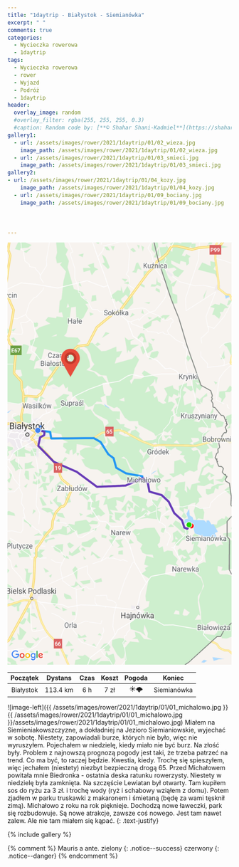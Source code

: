 ```yaml
---
title: "1daytrip - Białystok - Siemianówka"
excerpt: " "
comments: true
categories:
  - Wycieczka rowerowa
  - 1daytrip
tags:
  - Wycieczka rowerowa
  - rower
  - Wyjazd
  - Podróż
  - 1daytrip
header:
  overlay_image: random
  #overlay_filter: rgba(255, 255, 255, 0.3)
  #caption: Random code by: [**© Shahar Shani-Kadmiel**](https://shaharkadmiel.github.io)"
gallery1:
  - url: /assets/images/rower/2021/1daytrip/01/02_wieza.jpg
    image_path: /assets/images/rower/2021/1daytrip/01/02_wieza.jpg
  - url: /assets/images/rower/2021/1daytrip/01/03_smieci.jpg
    image_path: /assets/images/rower/2021/1daytrip/01/03_smieci.jpg
gallery2:
- url: /assets/images/rower/2021/1daytrip/01/04_kozy.jpg
    image_path: /assets/images/rower/2021/1daytrip/01/04_kozy.jpg
  - url: /assets/images/rower/2021/1daytrip/01/09_bociany.jpg
    image_path: /assets/images/rower/2021/1daytrip/01/09_bociany.jpg
  
  

---
```

![mapka](/assets/images/rower/2021/1daytrip/01/mapka.png)


|Początek|Dystans|Czas|Koszt|Pogoda|Koniec|
|:---:|:---:|:---:|:---:|:---:|:---:|
|Białystok|113.4 km|6 h|7 zł|☀️🌩️|Siemianówka| 

![image-left]({{ /assets/images/rower/2021/1daytrip/01/01_michalowo.jpg }}{{ /assets/images/rower/2021/1daytrip/01/01_michalowo.jpg }}/assets/images/rower/2021/1daytrip/01/01_michalowo.jpg)
Miałem na Siemieniakowszczyzne, a dokładniej na Jezioro Siemianiowskie, wyjechać w sobotę. Niestety, zapowiadali burze, których nie było, więc nie wyruszyłem. Pojechałem w niedzielę, kiedy miało nie być burz. Na złość były. Problem z najnowszą prognozą pogody jest taki, że trzeba patrzeć na trend. Co ma być, to raczej będzie. Kwestia, kiedy. Trochę się spieszyłem, więc jechałem (niestety) niezbyt bezpieczną drogą 65. Przed Michałowem powitała mnie Biedronka - ostatnia deska ratunku rowerzysty. Niestety w niedzielę była zamknięta. Na szczęście Lewiatan był otwarty. Tam kupiłem sos do ryżu za 3 zł. i trochę wody (ryż i schabowy wziąłem z domu). Potem zjadłem w parku truskawki z makaronem i śmietaną (będę za wami tęsknił zimą). Michałowo z roku na rok pięknieje. Dochodzą nowe ławeczki, park się rozbudowuje. Są nowe atrakcje, zawsze coś nowego. Jest tam nawet zalew. Ale nie tam miałem się kąpać. 
{: .text-justify}


{% include gallery %}

{% comment %} 
Mauris a ante.
zielony
{: .notice--success}
czerwony
{: .notice--danger}
{% endcomment %}
